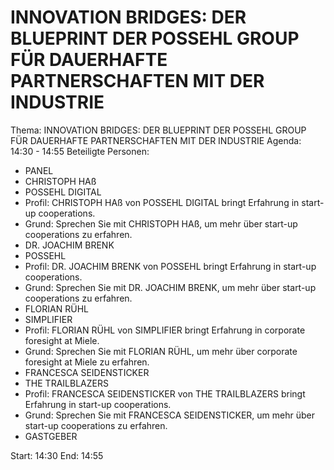 # INNOVATION BRIDGES: DER BLUEPRINT DER POSSEHL GROUP FÜR DAUERHAFTE PARTNERSCHAFTEN MIT DER INDUSTRIE
Thema: INNOVATION BRIDGES: DER BLUEPRINT DER POSSEHL GROUP FÜR DAUERHAFTE PARTNERSCHAFTEN MIT DER INDUSTRIE
Agenda: 14:30 - 14:55
Beteiligte Personen:
- PANEL
- CHRISTOPH HAß
- POSSEHL DIGITAL
- Profil: CHRISTOPH HAß von POSSEHL DIGITAL bringt Erfahrung in start-up cooperations.
- Grund: Sprechen Sie mit CHRISTOPH HAß, um mehr über start-up cooperations zu erfahren.
- DR. JOACHIM BRENK
- POSSEHL
- Profil: DR. JOACHIM BRENK von POSSEHL bringt Erfahrung in start-up cooperations.
- Grund: Sprechen Sie mit DR. JOACHIM BRENK, um mehr über start-up cooperations zu erfahren.
- FLORIAN RÜHL
- SIMPLIFIER
- Profil: FLORIAN RÜHL von SIMPLIFIER bringt Erfahrung in corporate foresight at Miele.
- Grund: Sprechen Sie mit FLORIAN RÜHL, um mehr über corporate foresight at Miele zu erfahren.
- FRANCESCA SEIDENSTICKER
- THE TRAILBLAZERS
- Profil: FRANCESCA SEIDENSTICKER von THE TRAILBLAZERS bringt Erfahrung in start-up cooperations.
- Grund: Sprechen Sie mit FRANCESCA SEIDENSTICKER, um mehr über start-up cooperations zu erfahren.
- GASTGEBER

Start: 14:30
End: 14:55
